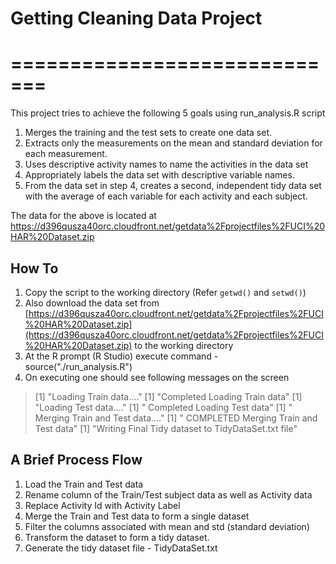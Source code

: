 # Getting Cleaning Data Project #
# ============================= #
This project tries to achieve the following 5 goals using run_analysis.R script

1. Merges the training and the test sets to create one data set.
2. Extracts only the measurements on the mean and standard deviation for each measurement. 
3. Uses descriptive activity names to name the activities in the data set
4. Appropriately labels the data set with descriptive variable names. 
5. From the data set in step 4, creates a second, independent tidy data set with the average of each variable for each activity and each subject.

The data for the above is located at https://d396qusza40orc.cloudfront.net/getdata%2Fprojectfiles%2FUCI%20HAR%20Dataset.zip 

## How To ##
1. Copy the script to the working directory (Refer `getwd()` and `setwd()`)
2. Also download the data set from [https://d396qusza40orc.cloudfront.net/getdata%2Fprojectfiles%2FUCI%20HAR%20Dataset.zip](https://d396qusza40orc.cloudfront.net/getdata%2Fprojectfiles%2FUCI%20HAR%20Dataset.zip) to the working directory
3. At the R prompt (R Studio) execute command - source("./run_analysis.R") 
4. On executing one should see following messages on the screen
> 	[1] "Loading Train data...."
> 	[1] "Completed Loading Train data"
> 	[1] "Loading Test data...."
> 	[1] " Completed Loading Test data"
> 	[1] " Merging Train and Test data...."
> 	[1] " COMPLETED Merging Train and Test data"
> 	[1] "Writing Final Tidy dataset to TidyDataSet.txt file"

## A Brief Process Flow ##
1. Load the Train and Test data
2. Rename column of the Train/Test subject data as well as Activity data
3. Replace Activity Id with Activity Label
4. Merge the Train and Test data to form a single dataset
5. Filter the columns associated with mean and std (standard deviation)
6. Transform the dataset to form a tidy dataset.
7. Generate the tidy dataset file - TidyDataSet.txt  
